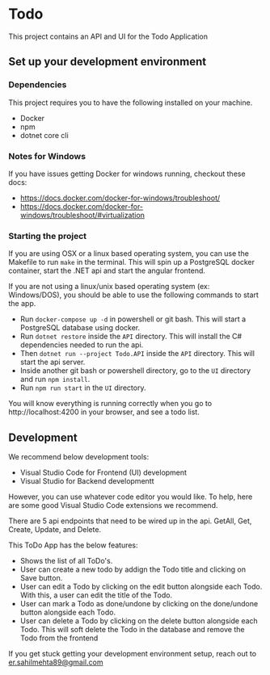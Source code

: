 # Todo

This project contains an API and UI for the Todo Application

## Set up your development environment

### Dependencies

This project requires you to have the following installed on your machine.

- Docker
- npm
- dotnet core cli

### Notes for Windows

If you have issues getting Docker for windows running, checkout these docs:

- https://docs.docker.com/docker-for-windows/troubleshoot/
- https://docs.docker.com/docker-for-windows/troubleshoot/#virtualization

### Starting the project

If you are using OSX or a linux based operating system, you can use the Makefile to run `make` in the terminal. This will spin up a PostgreSQL docker container, start the .NET api and start the angular frontend.

If you are not using a linux/unix based operating system (ex: Windows/DOS), you should be able to use the following commands to start the app.

- Run `docker-compose up -d` in powershell or git bash. This will start a PostgreSQL database using docker.
- Run `dotnet restore` inside the `API` directory. This will install the C# dependencies needed to run the api.
- Then `dotnet run --project Todo.API` inside the `API` directory. This will start the api server.
- Inside another git bash or powershell directory, go to the `UI` directory and run `npm install`.
- Run `npm run start` in the `UI` directory.

You will know everything is running correctly when you go to http://localhost:4200 in your browser, and see a todo list.

## Development

We recommend below development tools:
- Visual Studio Code for Frontend (UI) development
- Visual Studio for Backend developmentt

However, you can use whatever code editor you would like. To help, here are some good Visual Studio Code extensions we recommend.

There are 5 api endpoints that need to be wired up in the api. GetAll, Get, Create, Update, and Delete.

This ToDo App has the below features:

- Shows the list of all ToDo's.
- User can create a new todo by addign the Todo title and clicking on Save button.
- User can edit a Todo by clicking on the edit button alongside each Todo. With this, a user can edit the title of the Todo.
- User can mark a Todo as done/undone by clicking on the done/undone button alongside each Todo.
- User can delete a Todo by clicking on the delete button alongside each Todo. This will soft delete the Todo in the database and remove the Todo from the frontend


If you get stuck getting your development environment setup, reach out to er.sahilmehta89@gmail.com
